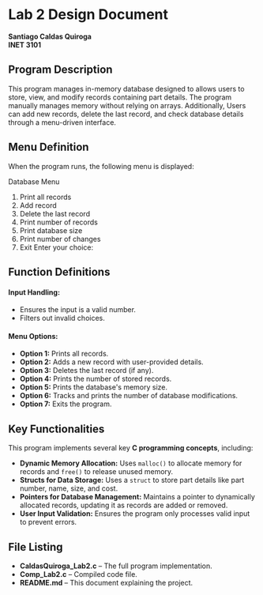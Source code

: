 # Lab 2 Design Document  
**Santiago Caldas Quiroga**  
**INET 3101**  

## Program Description  
This program manages in-memory database designed to allows users to store, view, and modify records containing part details. The program manually manages memory without relying on arrays. Additionally, Users can add new records, delete the last record, and check database details through a menu-driven interface.  

## Menu Definition  
When the program runs, the following menu is displayed:  

Database Menu
1. Print all records
2. Add record
3. Delete the last record
4. Print number of records
5. Print database size
6. Print number of changes
7. Exit
Enter your choice:

## Function Definitions  

#### Input Handling:  
- Ensures the input is a valid number.  
- Filters out invalid choices.  

#### Menu Options:  
- **Option 1:** Prints all records.  
- **Option 2:** Adds a new record with user-provided details.  
- **Option 3:** Deletes the last record (if any).  
- **Option 4:** Prints the number of stored records.  
- **Option 5:** Prints the database's memory size.  
- **Option 6:** Tracks and prints the number of database modifications.  
- **Option 7:** Exits the program.

## Key Functionalities  

This program implements several key **C programming concepts**, including:  

- **Dynamic Memory Allocation:** Uses `malloc()` to allocate memory for records and `free()` to release unused memory.  
- **Structs for Data Storage:** Uses a `struct` to store part details like part number, name, size, and cost.  
- **Pointers for Database Management:** Maintains a pointer to dynamically allocated records, updating it as records are added or removed.  
- **User Input Validation:** Ensures the program only processes valid input to prevent errors.  

## File Listing  
- **CaldasQuiroga_Lab2.c** – The full program implementation.  
- **Comp_Lab2.c** – Compiled code file.  
- **README.md** – This document explaining the project.  
